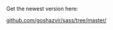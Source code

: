 Get the newest version here:

[github.com/goshazvir/sass/tree/master/](//github.com/goshazvir/sass/tree/master/)